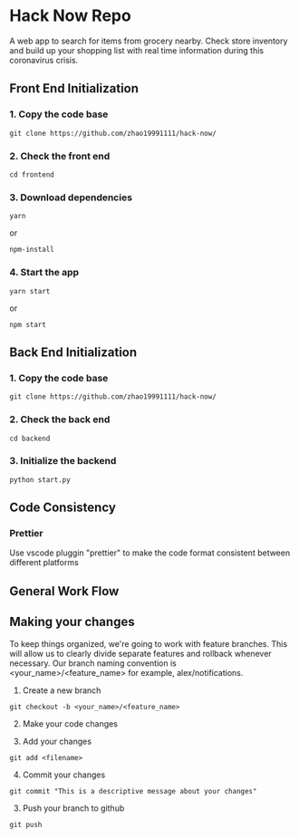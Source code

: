 # Hack Now Repo

A web app to search for items from grocery nearby. Check store inventory and build up your shopping list with real time information during this coronavirus crisis.

## Front End Initialization

### 1. Copy the code base

```
git clone https://github.com/zhao19991111/hack-now/
```

### 2. Check the front end

```
cd frontend
```

### 3. Download dependencies

```
yarn
```

or

```
npm-install
```

### 4. Start the app

```
yarn start
```

or

```
npm start
```

## Back End Initialization

### 1. Copy the code base

```
git clone https://github.com/zhao19991111/hack-now/
```

### 2. Check the back end

```
cd backend
```

### 3. Initialize the backend

```
python start.py
```

## Code Consistency

### Prettier

Use vscode pluggin "prettier" to make the code format consistent between different platforms

## General Work Flow

## Making your changes

To keep things organized, we're going to work with feature branches. This will allow us to clearly divide separate features and rollback whenever necessary. Our branch naming convention is <your_name>/<feature_name> for example, alex/notifications.

1. Create a new branch

```
git checkout -b <your_name>/<feature_name>
```

2. Make your code changes

3. Add your changes

```
git add <filename>
```

4. Commit your changes

```
git commit "This is a descriptive message about your changes"
```

3. Push your branch to github

```
git push
```
